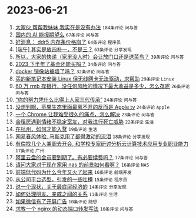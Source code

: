 # 2023-06-21

1. [大家伙,帮帮我妹妹,我实在是没有办法](https://www.v2ex.com/t/950534) `184条评论` `问与答`
1. [国内的 AI 能报期望么](https://www.v2ex.com/t/950515) `67条评论` `问与答`
1. [好消息： ddr5 内存条价格崩了](https://www.v2ex.com/t/950540) `64条评论` `程序员`
1. [[端午] 其实是放四补一，不是三？](https://www.v2ex.com/t/950535) `63条评论` `分享发现`
1. [所以，大家的快递（家里没人时）会让放门口还是送菜鸟？](https://www.v2ex.com/t/950521) `39条评论` `问与答`
1. [2023 下半年了基金还能买吗？](https://www.v2ex.com/t/950509) `34条评论` `问与答`
1. [docker 镜像站被墙了吗？](https://www.v2ex.com/t/950583) `32条评论` `问与答`
1. [买的新笔记本安装 Linux 但无线网卡无法驱动，求帮助](https://www.v2ex.com/t/950600) `29条评论` `Linux`
1. [60 万 rmb 存银行，没任何风险的情况下最大收益是多少，怎么存呢](https://www.v2ex.com/t/950544) `26条评论` `问与答`
1. [“你的努力凭什么比得上人家三代传承”](https://www.v2ex.com/t/950536) `24条评论` `问与答`
1. [没想到啊，苹果生态里面最离不开的反而是 Apple tv](https://www.v2ex.com/t/950527) `24条评论` `Apple`
1. [一个 Chrome 让我难受很久的痛点，怎么解决](https://www.v2ex.com/t/950546) `23条评论` `问与答`
1. [合租房遇到情绪不稳定室友，对我进行死亡威胁](https://www.v2ex.com/t/950617) `22条评论` `生活`
1. [在杭州，如何才能入赘](https://www.v2ex.com/t/950570) `19条评论` `生活`
1. [网易春风体验, 马斯克用了都得激动的流泪](https://www.v2ex.com/t/950609) `18条评论` `分享发现`
1. [有偿找几个人兼职去开会, 和学校专家研讨分析云计算技术应用专业职业能力](https://www.v2ex.com/t/950615) `17条评论` `广州`
1. [阿里云盘的会员要到期了。有必要续费吗？](https://www.v2ex.com/t/950522) `17条评论` `问与答`
1. [请问大家对于现在家用 nas 的前景如何看啊？](https://www.v2ex.com/t/950565) `16条评论` `NAS`
1. [前端低代码为什么今年又火了起来](https://www.v2ex.com/t/950524) `16条评论` `前端开发`
1. [从公司平台选型，引发的一些吐槽](https://www.v2ex.com/t/950569) `15条评论` `程序员`
1. [说一个现状，关于最底层经济的](https://www.v2ex.com/t/950582) `14条评论` `分享发现`
1. [如何处理朋友、亲戚之间的关系](https://www.v2ex.com/t/950532) `11条评论` `生活`
1. [如果微信有了开屏广告](https://www.v2ex.com/t/950608) `10条评论` `随想`
1. [求教一个 nginx 的动态端口转发写法](https://www.v2ex.com/t/950520) `10条评论` `问与答`
